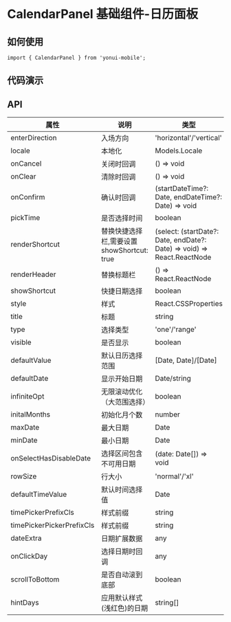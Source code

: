 # CalendarPanel 基础组件-日历面板 
## 如何使用

```
import { CalendarPanel } from 'yonui-mobile';

```

## 代码演示


## API

属性 | 说明 | 类型 | 默认值 | 必选
----|-----|------|------|------
enterDirection | 入场方向 | 'horizontal'/'vertical' | 'vertical' | false
locale | 本地化 | Models.Locale | 无 | false
onCancel | 关闭时回调 | () => void | 无 | false
onClear | 清除时回调 | () => void | 无 | false
onConfirm | 确认时回调 | (startDateTime?: Date, endDateTime?: Date) => void | 无 | false
pickTime |是否选择时间 | boolean | false | false
renderShortcut | 替换快捷选择栏,需要设置showShortcut: true | (select: (startDate?: Date, endDate?: Date) => void) => React.ReactNode | 无 | false
renderHeader | 替换标题栏 | () => React.ReactNode | 无 | false
showShortcut | 快捷日期选择 | boolean | false | false
style | 样式 | React.CSSProperties | 无 | false
title | 标题 | string | {locale.title} | false
type | 选择类型 | 'one'/'range'| 'range' | false
visible | 是否显示 | boolean | false | false
defaultValue | 默认日历选择范围 | [Date, Date]/[Date] | 无 | false
defaultDate | 显示开始日期 | Date/string | today | false
infiniteOpt | 无限滚动优化（大范围选择）| boolean | false | false
initalMonths | 初始化月个数 | number | 6 | false
maxDate | 最大日期 | Date | 无 | false
minDate | 最小日期 | Date | 无 | false
onSelectHasDisableDate | 选择区间包含不可用日期 | (date: Date[]) => void | 无 | false
rowSize | 行大小 | 'normal'/'xl' | 无 | false
defaultTimeValue | 默认时间选择值 | Date | 无 | false
timePickerPrefixCls | 样式前缀 | string | 无 | false
timePickerPickerPrefixCls | 样式前缀 | string | 无 | false
dateExtra | 日期扩展数据 | any | {} | false
onClickDay | 选择日期时回调 | any | 无 | false
scrollToBottom | 是否自动滚到底部 | boolean | false | false
hintDays | 应用默认样式(浅红色)的日期 | string[] | [] | false
